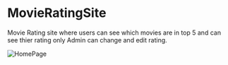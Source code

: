 # MovieRatingSite
Movie Rating site where users can see which movies are in top 5 
and can see thier rating 
only Admin can change and edit rating.

![HomePage](https://user-images.githubusercontent.com/74245017/109515776-7b45fa00-7acd-11eb-955c-65191b0253c9.png)
